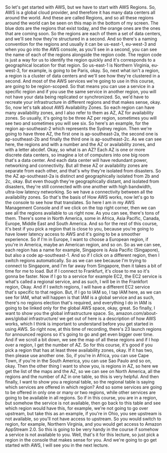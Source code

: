 
<v Narrator>So let's get started with AWS,</v>
but we have to start with AWS Regions.
So, AWS is a global cloud provider,
and therefore it has many data centers all around the world.
And these are called Regions,
and so all these regions around the world
can be seen on this map in the bottom of my screen.
The blue dots are the regions that exist today,
and the orange ones are the ones that are coming soon.
So the regions are each of them a set of data centers,
and we'll see how they're structured in a second.
And so there's a naming convention for the regions
and usually it can be us-east-1, eu-west-3
and when you go into the AWS console,
as you'll see in a second, you can see the name
of each of the regions alongside the region code.
The region code is just a way for us
to identify the region quickly and
it's corresponds to a geographical location for that region.
So us-east-1 is Northern Virginia, eu-west-3, for example,
is going to be Paris, okay.
So, next what isn't a region,
a region is a cluster of data centers
and we'll see how they're clustered in a second.
And most of the AWS services we're going
to use in this course, are going to be region-scoped.
So that means you can use a service in a specific region
and if you use the same service in another region,
you will not have your data
being replicated or synchronized.
So, we'd have to recreate your infrastructure
in different regions and that makes sense, okay.
So, now let's talk about AWS Availability Zones.
So each region can have many availability zones,
and I also refer to them as AZ, AZ for availability zones.
So usually, it's going to be three AZ per region,
sometimes you will see two and sometimes you will see six.
So here's an example, for the region ap-southeast-2
which represents the Sydney region.
Then we're going to have three AZ,
the first one is ap-southeast-2a,
the second one is ap-southeast-2b
and finally the third one is ap-southeast-2c.
As we can see here, the regions and with a number
and the AZ or availability zones, and with a letter abcdef.
Okay, so what is an AZ?
Each AZ is one or more discrete data centers,
so imagine a lot of computers into one big room
that's a data center.
And each data center will have redundant power,
networking and connectivity.
But all these AZ or availability zones
are separate from each other, and that's why
they're isolated from disasters.
So the AZ ap-southeast-2a is distinct
and geographically isolated from 2b and 2c, okay.
But even though they're geographically distant,
and isolated from disasters,
they're still connected with one another
with high bandwidth, ultra-low latency networking.
So we have a connectivity between
all the availability zones.
So that's the basis of How AWS works,
now let's go to the console to see how that translates.
So here I am in my AWS Management Console
and if we click on the top right corner,
then we can see all the regions available to us right now.
As you can see, there's tons of them.
There's some in North America, some in Africa,
Asia Pacific, Canada, Europe, Middle East and South America.
And so for the rest of this course,
it's best if you pick a region that is close to you,
because you're going to have lower latency access to AWS
and it's going to be a smoother experience.
So if I'm in Europe, I want to choose a European region,
if you're in America, maybe an American region, and so on.
So as we can see, each region has a name for example,
Singapore is Asia Pacific (Singapore),
but also a code ap-southeast-1.
And so if I click on a different region,
then I switch regions automatically.
So as we can see because I'm trying to connect to Singapore,
and I'm far away from Singapore,
then it takes a bit of time for me to load.
But if I connect to Frankfurt, it's close to me
so it's gonna be faster.
Now if I go to a service for example EC2,
the EC2 service is what's called a regional service,
and as such, I will be in the Frankfort region, Okay.
And if I switch regions, I will have a different EC2 service
that's specific to that region.
But, if I go to IAM so, I tap IAM here,
as we can see for IAM, what will happen is that IAM
is a global service and as such,
there's no regions election that's required,
and everything I do in IAM is going to be linked
only for the global AWS space,
okay, great.
So finally, I want to show you
the global infrastructure space.
So, amazon.com/about-aws/global infrastructure/
we get out of here is a description of how AWS works,
which I think is important to understand
before you get started in using AWS.
So right now, at this time of recording,
there's 23 launch regions for announced regions
so it's going to go and get even bigger over time.
And if we scroll a bit down,
we see the map of all these regions
and if I hop over a region, I get the number of AZ.
So for this course, it's good if you pick a region
that has at least three availability zones, okay.
If it has two, then please use another one.
So, if you're in Africa, you can use Cape Town,
if you're in the South America,
you can use Sao Paulo and so on, okay.
Then the other thing I want to show you, is regions in AZ,
so here we get the list of the maps and the AZ,
so we can see on North America, all the regions
and the number of AZ in one table, so this is very helpful.
And then finally, I want to show you a regional table,
so the regional table is saying
which services are offered in which region?
And so some services are going to be offered in only one
or many or two regions, while other services
are going to be available in all regions.
So if in this course, you are in a region,
but somehow the service is not available,
then go back to this table and see which region
would have this, for example,
we're not going to go over upstream,
but take this as an example, if you're in Ohio,
you see upstream is not available,
so you'll not have access to upstream.
So you would switch to region, for example,
Northern Virginia, and you would get access
to Amazon AppStream 2.0.
So this is going to be very handy in the course
if somehow a service is not available to you.
Well, that's it for this lecture,
so just pick a region in the console
that makes sense for you.
And we're going to go get started with AWS,
I will see you in the next lecture.